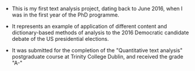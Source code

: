 * This is my first text analysis project, dating back to June 2016, when I was in the first year of the PhD programme. 

* It represents an example of application of different content and dictionary-based methods of analysis to the 2016 Democratic candidate debate of the US presidential elections. 

* It was submitted for the completion of the "Quantitative text analysis" postgraduate course at Trinity College Dublin, and received the grade "A-"
